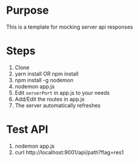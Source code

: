 # Purpose
This is a template for mocking server api responses

# Steps
1. Clone
2. yarn install OR npm install
3. npm install -g nodemon
4. nodemon app.js
5. Edit `serverPort` in app.js to your needs
6. Add/Edit the routes in app.js
7. The server automatically refreshes

# Test API
1. nodemon app.js
2. curl http://localhost:9001/api/path?flag=res1
